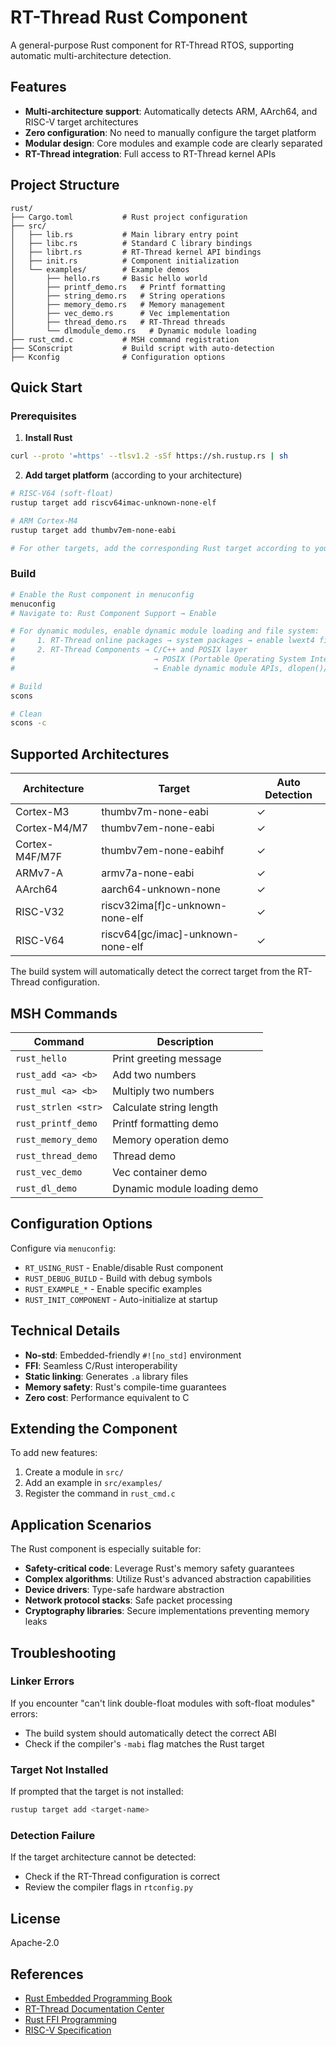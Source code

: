 # RT-Thread Rust Component

A general-purpose Rust component for RT-Thread RTOS, supporting automatic multi-architecture detection.

## Features

- **Multi-architecture support**: Automatically detects ARM, AArch64, and RISC-V target architectures
- **Zero configuration**: No need to manually configure the target platform
- **Modular design**: Core modules and example code are clearly separated
- **RT-Thread integration**: Full access to RT-Thread kernel APIs

## Project Structure

```
rust/
├── Cargo.toml           # Rust project configuration
├── src/
│   ├── lib.rs           # Main library entry point
│   ├── libc.rs          # Standard C library bindings
│   ├── librt.rs         # RT-Thread kernel API bindings
│   ├── init.rs          # Component initialization
│   └── examples/        # Example demos
│       ├── hello.rs     # Basic hello world
│       ├── printf_demo.rs   # Printf formatting
│       ├── string_demo.rs   # String operations
│       ├── memory_demo.rs   # Memory management
│       ├── vec_demo.rs      # Vec implementation
│       ├── thread_demo.rs   # RT-Thread threads
│       └── dlmodule_demo.rs   # Dynamic module loading
├── rust_cmd.c           # MSH command registration
├── SConscript           # Build script with auto-detection
├── Kconfig              # Configuration options
```

## Quick Start

### Prerequisites

1. **Install Rust**
```bash
curl --proto '=https' --tlsv1.2 -sSf https://sh.rustup.rs | sh
```

2. **Add target platform** (according to your architecture)
```bash
# RISC-V64 (soft-float)
rustup target add riscv64imac-unknown-none-elf

# ARM Cortex-M4
rustup target add thumbv7em-none-eabi

# For other targets, add the corresponding Rust target according to your toolchain/ABI
```

### Build

```bash
# Enable the Rust component in menuconfig
menuconfig
# Navigate to: Rust Component Support → Enable

# For dynamic modules, enable dynamic module loading and file system:
#     1. RT-Thread online packages → system packages → enable lwext4 file system
#     2. RT-Thread Components → C/C++ and POSIX layer 
#                               → POSIX (Portable Operating System Interface) layer
#                               → Enable dynamic module APIs, dlopen()/dlsym()/dlclose() etc

# Build
scons

# Clean
scons -c
```

## Supported Architectures

| Architecture | Target | Auto Detection |
|--------------|--------|---------------|
| Cortex-M3    | thumbv7m-none-eabi | ✓ |
| Cortex-M4/M7 | thumbv7em-none-eabi | ✓ |
| Cortex-M4F/M7F | thumbv7em-none-eabihf | ✓ |
| ARMv7-A      | armv7a-none-eabi | ✓ |
| AArch64      | aarch64-unknown-none | ✓ |
| RISC-V32     | riscv32ima[f]c-unknown-none-elf | ✓ |
| RISC-V64     | riscv64[gc/imac]-unknown-none-elf | ✓ |

The build system will automatically detect the correct target from the RT-Thread configuration.

## MSH Commands

| Command | Description |
|---------|-------------|
| `rust_hello` | Print greeting message |
| `rust_add <a> <b>` | Add two numbers |
| `rust_mul <a> <b>` | Multiply two numbers |
| `rust_strlen <str>` | Calculate string length |
| `rust_printf_demo` | Printf formatting demo |
| `rust_memory_demo` | Memory operation demo |
| `rust_thread_demo` | Thread demo |
| `rust_vec_demo` | Vec container demo |
| `rust_dl_demo` | Dynamic module loading demo |

## Configuration Options

Configure via `menuconfig`:

- `RT_USING_RUST` - Enable/disable Rust component
- `RUST_DEBUG_BUILD` - Build with debug symbols
- `RUST_EXAMPLE_*` - Enable specific examples
- `RUST_INIT_COMPONENT` - Auto-initialize at startup

## Technical Details

- **No-std**: Embedded-friendly `#![no_std]` environment
- **FFI**: Seamless C/Rust interoperability
- **Static linking**: Generates `.a` library files
- **Memory safety**: Rust's compile-time guarantees
- **Zero cost**: Performance equivalent to C

## Extending the Component

To add new features:

1. Create a module in `src/`
2. Add an example in `src/examples/`
3. Register the command in `rust_cmd.c`

## Application Scenarios

The Rust component is especially suitable for:

- **Safety-critical code**: Leverage Rust's memory safety guarantees
- **Complex algorithms**: Utilize Rust's advanced abstraction capabilities
- **Device drivers**: Type-safe hardware abstraction
- **Network protocol stacks**: Safe packet processing
- **Cryptography libraries**: Secure implementations preventing memory leaks

## Troubleshooting

### Linker Errors

If you encounter "can't link double-float modules with soft-float modules" errors:
- The build system should automatically detect the correct ABI
- Check if the compiler's `-mabi` flag matches the Rust target

### Target Not Installed

If prompted that the target is not installed:
```bash
rustup target add <target-name>
```

### Detection Failure

If the target architecture cannot be detected:
- Check if the RT-Thread configuration is correct
- Review the compiler flags in `rtconfig.py`

## License

Apache-2.0

## References

- [Rust Embedded Programming Book](https://docs.rust-embedded.org/)
- [RT-Thread Documentation Center](https://www.rt-thread.org/document/site/)
- [Rust FFI Programming](https://doc.rust-lang.org/nomicon/ffi.html)
- [RISC-V Specification](https://riscv.org/technical/specifications/)